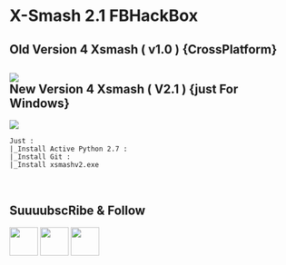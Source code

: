 # X-Smash 2.1 FBHackBox

**Old Version 4 Xsmash ( v1.0 ) {CrossPlatform}**
----
<img src="https://raw.githubusercontent.com/m4rktn/xsmash/master/screen.png" href="https://github.com/m4rktn/xsmash"><br>
**New Version 4 Xsmash ( V2.1 ) {just For Windows}**
----

<img src="https://raw.githubusercontent.com/m4rktn/xsmash2/master/screen.png"><br>
```
Just : 
|_Install Active Python 2.7 : 
|_Install Git :
|_Install xsmashv2.exe
```
<br>

**SuuuubscRibe & Follow**
---
<img src="http://www.iconarchive.com/download/i98467/dakirby309/simply-styled/YouTube.ico" height ="50" weigh ="40" href="https://www.youtube.com/c/M4rkWalker">
<img src="https://cdn1.iconfinder.com/data/icons/social-media-set-for-free/32/facebook-512.png" height ="50" weigh ="40" href="https://www.facebook.com/offciel.zack">
<img src="https://upload.wikimedia.org/wikipedia/commons/3/3e/Instagram_simple_icon.svg" height ="50" weigh ="40" href="https://www.instagram.com/pip3.py">
